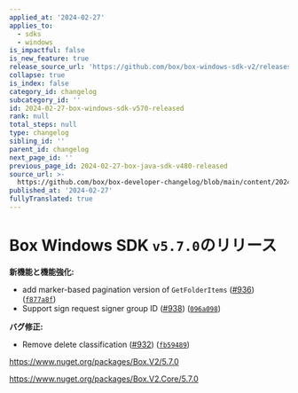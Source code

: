 ```yaml
---
applied_at: '2024-02-27'
applies_to:
  - sdks
  - windows
is_impactful: false
is_new_feature: true
release_source_url: 'https://github.com/box/box-windows-sdk-v2/releases/tag/v5.7.0'
collapse: true
is_index: false
category_id: changelog
subcategory_id: ''
id: 2024-02-27-box-windows-sdk-v570-released
rank: null
total_steps: null
type: changelog
sibling_id: ''
parent_id: changelog
next_page_id: ''
previous_page_id: 2024-02-27-box-java-sdk-v480-released
source_url: >-
  https://github.com/box/box-developer-changelog/blob/main/content/2024/02-27-box-windows-sdk-v570-released.md
published_at: '2024-02-27'
fullyTranslated: true
---
```

# Box Windows SDK `v5.7.0`のリリース

**新機能と機能強化:**

* add marker-based pagination version of `GetFolderItems` ([#936][1]) ([`f877a8f`][2])
* Support sign request signer group ID ([#938][3]) ([`096a098`][4])

**バグ修正:**

* Remove delete classification ([#932][5]) ([`fb59489`][6])

<https://www.nuget.org/packages/Box.V2/5.7.0>

<https://www.nuget.org/packages/Box.V2.Core/5.7.0>

[1]: https://github.com/box/box-windows-sdk-v2/issues/936

[2]: https://github.com/box/box-windows-sdk-v2/commit/f877a8f9105d65a3e3ca459fcbf4a1bb653ff0f3

[3]: https://github.com/box/box-windows-sdk-v2/issues/938

[4]: https://github.com/box/box-windows-sdk-v2/commit/096a09805b189c591289e77ae5f8a8e6f1b466f1

[5]: https://github.com/box/box-windows-sdk-v2/issues/932

[6]: https://github.com/box/box-windows-sdk-v2/commit/fb594897850ad9daacf75cab702f3765cc7168c0
